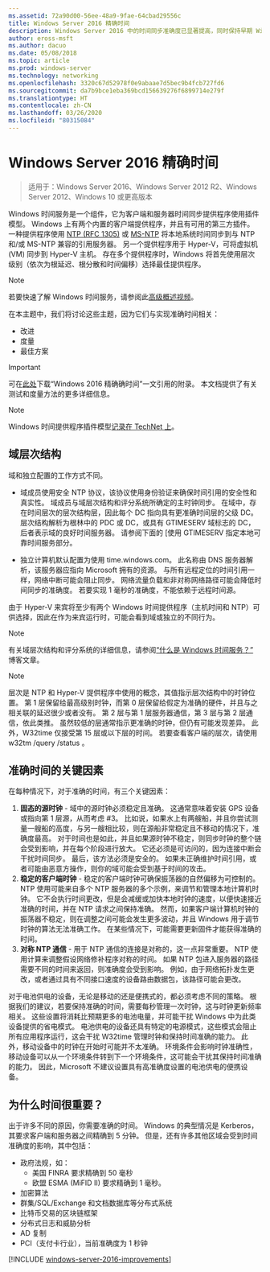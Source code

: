 ```yaml
---
ms.assetid: 72a90d00-56ee-48a9-9fae-64cbad29556c
title: Windows Server 2016 精确时间
description: Windows Server 2016 中的时间同步准确度已显著提高，同时保持早期 Windows 版本的完全向后 NTP 兼容性。
author: eross-msft
ms.author: dacuo
ms.date: 05/08/2018
ms.topic: article
ms.prod: windows-server
ms.technology: networking
ms.openlocfilehash: 3320c67d52978f0e9abaae7d5bec9b4fcb727fd6
ms.sourcegitcommit: da7b9bce1eba369bcd156639276f6899714e279f
ms.translationtype: HT
ms.contentlocale: zh-CN
ms.lasthandoff: 03/26/2020
ms.locfileid: "80315084"
---
```

# <a name="accurate-time-for-windows-server-2016"></a>Windows Server 2016 精确时间

>适用于：Windows Server 2016、Windows Server 2012 R2、Windows Server 2012、Windows 10 或更高版本

Windows 时间服务是一个组件，它为客户端和服务器时间同步提供程序使用插件模型。  Windows 上有两个内置的客户端提供程序，并且有可用的第三方插件。 一种提供程序使用 [NTP (RFC 1305)](https://tools.ietf.org/html/rfc1305) 或 [MS-NTP](https://msdn.microsoft.com/library/cc246877.aspx) 将本地系统时间同步到与 NTP 和/或 MS-NTP 兼容的引用服务器。 另一个提供程序用于 Hyper-V，可将虚拟机 (VM) 同步到 Hyper-V 主机。  存在多个提供程序时，Windows 将首先使用层次级别（依次为根延迟、根分散和时间偏移）选择最佳提供程序。

> [!NOTE]
> 若要快速了解 Windows 时间服务，请参阅此[高级概述视频](https://aka.ms/WS2016TimeVideo)。

在本主题中，我们将讨论这些主题，因为它们与实现准确时间相关： 

- 改进
- 度量
- 最佳方案

> [!IMPORTANT]
> 可在[此处](https://windocs.blob.core.windows.net/windocs/WindowsTimeSyncAccuracy_Addendum.pdf)下载“Windows 2016 精确确时间”一文引用的附录。  本文档提供了有关测试和度量方法的更多详细信息。

> [!NOTE] 
> Windows 时间提供程序插件模型[记录在 TechNet 上](https://msdn.microsoft.com/library/windows/desktop/ms725475%28v=vs.85%29.aspx)。

## <a name="domain-hierarchy"></a>域层次结构
域和独立配置的工作方式不同。

- 域成员使用安全 NTP 协议，该协议使用身份验证来确保时间引用的安全性和真实性。  域成员与域层次结构和评分系统所确定的主时钟同步。  在域中，存在时间层次的层次结构层，因此每个 DC 指向具有更准确时间层的父级 DC。  层次结构解析为根林中的 PDC 或 DC，或具有 GTIMESERV 域标志的 DC，后者表示域的良好时间服务器。  请参阅下面的 [使用 GTIMESERV 指定本地可靠时间服务部分。

- 独立计算机默认配置为使用 time.windows.com。  此名称由 DNS 服务器解析，该服务器应指向 Microsoft 拥有的资源。  与所有远程定位的时间引用一样，网络中断可能会阻止同步。  网络流量负载和非对称网络路径可能会降低时间同步的准确度。  若要实现 1 毫秒的准确度，不能依赖于远程时间源。

由于 Hyper-V 来宾将至少有两个 Windows 时间提供程序（主机时间和 NTP）可供选择，因此在作为来宾运行时，可能会看到域或独立的不同行为。

> [!NOTE] 
> 有关域层次结构和评分系统的详细信息，请参阅[“什么是 Windows 时间服务？”](https://blogs.msdn.microsoft.com/w32time/2007/07/07/what-is-windows-time-service/) 博客文章。

> [!NOTE]
> 层次是 NTP 和 Hyper-V 提供程序中使用的概念，其值指示层次结构中的时钟位置。  第 1 层保留给最高级别时钟，而第 0 层保留给假定为准确的硬件，并且与之相关联的延迟很少或者没有。  第 2 层与第 1 层服务器通信，第 3 层与第 2 层通信，依此类推。  虽然较低的层通常指示更准确的时钟，但仍有可能发现差异。  此外，W32time 仅接受第 15 层或以下层的时间。  若要查看客户端的层次，请使用 w32tm /query /status  。

## <a name="critical-factors-for-accurate-time"></a>准确时间的关键因素
在每种情况下，对于准确的时间，有三个关键因素：

1. **固态的源时钟** - 域中的源时钟必须稳定且准确。 这通常意味着安装 GPS 设备或指向第 1 层源，从而考虑 #3。 比如说，如果水上有两艘船，并且你尝试测量一艘船的高度，与另一艘相比较，则在源船非常稳定且不移动的情况下，准确度最高。 对于时间也是如此，并且如果源时钟不稳定，则同步时钟的整个链会受到影响，并在每个阶段进行放大。 它还必须是可访问的，因为连接中断会干扰时间同步。 最后，该方法必须是安全的。 如果未正确维护时间引用，或者可能由恶意方操作，则你的域可能会受到基于时间的攻击。
2. **稳定的客户端时钟** - 稳定的客户端时钟可确保振荡器的自然偏移为可控制的。  NTP 使用可能来自多个 NTP 服务器的多个示例，来调节和管理本地计算机时钟。  它不会执行时间更改，但是会减缓或加快本地时钟的速度，以便快速接近准确的时间，并在 NTP 请求之间保持准确。  然而，如果客户端计算机时钟的振荡器不稳定，则在调整之间可能会发生更多波动，并且 Windows 用于调节时钟的算法无法准确工作。  在某些情况下，可能需要更新固件才能获得准确的时间。
3. **对称 NTP 通信** - 用于 NTP 通信的连接是对称的，这一点非常重要。  NTP 使用计算来调整假设网络修补程序对称的时间。  如果 NTP 包进入服务器的路径需要不同的时间来返回，则准确度会受到影响。  例如，由于网络拓扑发生更改，或者通过具有不同接口速度的设备路由数据包，该路径可能会更改。

对于电池供电的设备，无论是移动的还是便携式的，都必须考虑不同的策略。  根据我们的建议，若要保持准确的时间，需要每秒管理一次时钟，这与时钟更新频率相关。 这些设置将消耗比预期更多的电池电量，并可能干扰 Windows 中为此类设备提供的省电模式。 电池供电的设备还具有特定的电源模式，这些模式会阻止所有应用程序运行，这会干扰 W32time 管理时钟和保持时间准确的能力。 此外，移动设备中的时钟在开始时可能并不太准确。  环境条件会影响时钟准确性，移动设备可以从一个环境条件转到下一个环境条件，这可能会干扰其保持时间准确的能力。  因此，Microsoft 不建议设置具有高准确度设置的电池供电的便携设备。 

## <a name="why-is-time-important"></a>为什么时间很重要？  
出于许多不同的原因，你需要准确的时间。  Windows 的典型情况是 Kerberos，其要求客户端和服务器之间精确到 5 分钟。  但是，还有许多其他区域会受到时间准确度的影响，其中包括：


- 政府法规，如：
    - 美国 FINRA 要求精确到 50 毫秒
    - 欧盟 ESMA (MiFID II) 要求精确到 1 毫秒。
- 加密算法
- 群集/SQL/Exchange 和文档数据库等分布式系统
- 比特币交易的区块链框架
- 分布式日志和威胁分析 
- AD 复制
- PCI（支付卡行业），当前准确度为 1 秒钟



[!INCLUDE [windows-server-2016-improvements](windows-server-2016-improvements.md)]
